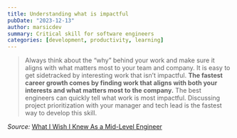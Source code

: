 ```yaml
---
title: Understanding what is impactful
pubDate: "2023-12-13"
author: marsicdev
summary: Critical skill for software engineers
categories: [development, productivity, learning]
---
```


> Always think about the “why” behind your work and make sure it aligns with what matters most to your team and company. It is easy to get sidetracked by interesting work that isn’t impactful. **The fastest career growth comes by finding work that aligns with both your interests and what matters most to the company.** The best engineers can quickly tell what work is most impactful. Discussing project prioritization with your manager and tech lead is the fastest way to develop this skill.

_Source:_ [What I Wish I Knew As a Mid-Level Engineer](https://www.developing.dev/p/what-i-wish-i-knew-as-a-mid-level)
